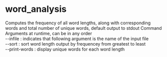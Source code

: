# word_analysis
Computes the frequency of all word lengths, along with corresponding words and total number of unique words, default output to stdout
    Command Arguments at runtime, can be in any order  
    --infile : indicates that following argument is the name of the input file  
    --sort : sort word length output by frequencey from greatest to least  
    --print-words : display unique words for each word length  

